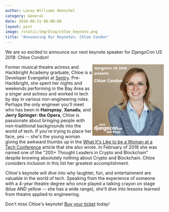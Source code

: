 ```yaml
---
author: Lacey Williams Henschel
category: General
date: 2018-08-21 06:00:00
layout: post
image: /static/img/blog/chloe_keynote.png
title: "Announcing Our Keynotes: Chloe Condon"
---
```


We are so excited to announce our next keynote speaker for DjangoCon US 2018: Chloe Condon!

<img src="/static/img/blog/chloe_keynote.png" alt="Photo of Chloe Condon" style="width:45%; display:block; float:right;" />

Former musical theatre actress and Hackbright Academy graduate, Chloe is a Developer Evangelist at [Sentry](https://sentry.io/). Pre-Hackbright, she spent her nights and weekends performing in the Bay Area as a singer and actress and worked in tech by day in various non-engineering roles. Perhaps the only engineer you'll meet who has been in __Hairspray__, __Xanadu__, and __Jerry Springer: the Opera__, Chloe is passionate about bringing people with non-traditional backgrounds into the world of tech. If you're trying to place her face, yes -- she's the young woman giving the awkward thumbs up in the [What It's Like to be a Woman at a Tech Conference](https://shift.newco.co/what-its-like-to-be-a-woman-at-a-tech-conference-8a1a299ac82b) article that she also wrote. In February of 2018 she was named one of the "200+ Thought Leaders in Crypto and Blockchain" despite knowing absolutely nothing about Crypto and Blockchain. Chloe considers inclusion in this list her greatest accomplishment.

Chloe's keynote will dive into why laughter, fun, and entertainment are valuable in the world of tech. Speaking from the experience of someone with a 4-year theatre degree who once played a talking crayon on stage (blue AND yellow -- she has a wide range), she'll dive into lessons learned from theatre applied to engineering.

Don't miss Chloe's keynote! [Buy your ticket]({{site.tickets_link}}) today!


